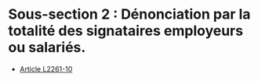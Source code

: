 # Sous-section 2 : Dénonciation par la totalité des signataires employeurs ou salariés.

* [Article L2261-10](./LEGIARTI000019353760.md)
